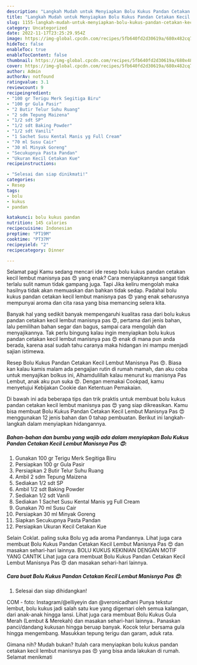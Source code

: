 ```yaml
---
description: "Langkah Mudah untuk Menyiapkan Bolu Kukus Pandan Cetakan Kecil Lembut Manisnya Pas 😍{ yang Bisa Manjain Lidah,  Menu Buat lebaran"
title: "Langkah Mudah untuk Menyiapkan Bolu Kukus Pandan Cetakan Kecil Lembut Manisnya Pas 😍{ yang Bisa Manjain Lidah,  Menu Buat lebaran"
slug: 1155-langkah-mudah-untuk-menyiapkan-bolu-kukus-pandan-cetakan-kecil-lembut-manisnya-pas-yang-bisa-manjain-lidah-menu-buat-lebaran
category: Uncategorized
date: 2022-11-17T23:25:29.954Z
image: https://img-global.cpcdn.com/recipes/5fb640fd2d30619a/680x482cq70/bolu-kukus-pandan-cetakan-kecil-lembut-manisnya-pas-foto-resep-utama.jpg
hideToc: false
enableToc: true
enableTocContent: false
thumbnail: https://img-global.cpcdn.com/recipes/5fb640fd2d30619a/680x482cq70/bolu-kukus-pandan-cetakan-kecil-lembut-manisnya-pas-foto-resep-utama.jpg
cover: https://img-global.cpcdn.com/recipes/5fb640fd2d30619a/680x482cq70/bolu-kukus-pandan-cetakan-kecil-lembut-manisnya-pas-foto-resep-utama.jpg
author: Admin
authorAv: notfound
ratingvalue: 3.1
reviewcount: 9
recipeingredient:
- "100 gr Terigu Merk Segitiga Biru"
- "100 gr Gula Pasir"
- "2 Butir Telur Suhu Ruang"
- "2 sdm Tepung Maizena"
- "1/2 sdt SP"
- "1/2 sdt Baking Powder"
- "1/2 sdt Vanili"
- "1 Sachet Susu Kental Manis yg Full Cream"
- "70 ml Susu Cair"
- "30 ml Minyak Goreng"
- "Secukupnya Pasta Pandan"
- "Ukuran Kecil Cetakan Kue"
recipeinstructions:

- "Selesai dan siap dinikmati!"
categories:
- Resep
tags:
- bolu
- kukus
- pandan

katakunci: bolu kukus pandan 
nutrition: 145 calories
recipecuisine: Indonesian
preptime: "PT19M"
cooktime: "PT37M"
recipeyield: "2"
recipecategory: Dinner

---
```



Selamat pagi Kamu sedang mencari ide resep bolu kukus pandan cetakan kecil lembut manisnya pas 😍 yang enak? Cara menyiapkannya sangat tidak terlalu sulit namun tidak gampang juga. Tapi Jika keliru mengolah maka hasilnya tidak akan memuaskan dan bahkan tidak sedap. Padahal bolu kukus pandan cetakan kecil lembut manisnya pas 😍 yang enak seharusnya mempunyai aroma dan cita rasa yang bisa memancing selera kita.


Banyak hal yang sedikit banyak mempengaruhi kualitas rasa dari bolu kukus pandan cetakan kecil lembut manisnya pas 😍, pertama dari jenis bahan, lalu pemilihan bahan segar dan bagus, sampai cara mengolah dan menyajikannya. Tak perlu bingung kalau ingin menyiapkan bolu kukus pandan cetakan kecil lembut manisnya pas 😍 enak di mana pun anda berada, karena asal sudah tahu caranya maka hidangan ini mampu menjadi sajian istimewa.

Resep Bolu Kukus Pandan Cetakan Kecil Lembut Manisnya Pas 😍. Biasa kan kalau kamis malam ada pengajian rutin di rumah mamah, dan aku coba untuk menyajikan bolkus ini, Alhamdulillah kalau menurut ku manisnya Pas Lembut, anak aku pun suka 😍. Dengan memakai Cookpad, kamu menyetujui Kebijakan Cookie dan Ketentuan Pemakaian.


Di bawah ini ada beberapa tips dan trik praktis untuk membuat bolu kukus pandan cetakan kecil lembut manisnya pas 😍 yang siap dikreasikan. Kamu bisa membuat Bolu Kukus Pandan Cetakan Kecil Lembut Manisnya Pas 😍 menggunakan 12 jenis bahan dan 0 tahap pembuatan. Berikut ini langkah-langkah dalam menyiapkan hidangannya.

<!--inarticleads1-->

##### Bahan-bahan dan bumbu yang wajib ada dalam menyiapkan Bolu Kukus Pandan Cetakan Kecil Lembut Manisnya Pas 😍:

1. Gunakan 100 gr Terigu Merk Segitiga Biru
1. Persiapkan 100 gr Gula Pasir
1. Persiapkan 2 Butir Telur Suhu Ruang
1. Ambil 2 sdm Tepung Maizena
1. Sediakan 1/2 sdt SP
1. Ambil 1/2 sdt Baking Powder
1. Sediakan 1/2 sdt Vanili
1. Sediakan 1 Sachet Susu Kental Manis yg Full Cream
1. Gunakan 70 ml Susu Cair
1. Persiapkan 30 ml Minyak Goreng
1. Siapkan Secukupnya Pasta Pandan
1. Persiapkan Ukuran Kecil Cetakan Kue


Selain Coklat. paling suka Bolu yg ada aroma Pandannya. Lihat juga cara membuat Bolu Kukus Pandan Cetakan Kecil Lembut Manisnya Pas 😍 dan masakan sehari-hari lainnya. BOLU KUKUS KEKINIAN DENGAN MOTIF YANG CANTIK Lihat juga cara membuat Bolu Kukus Pandan Cetakan Kecil Lembut Manisnya Pas 😍 dan masakan sehari-hari lainnya. 

<!--inarticleads2-->

##### Cara buat Bolu Kukus Pandan Cetakan Kecil Lembut Manisnya Pas 😍:


1. Selesai dan siap dihidangkan!

COM - foto: Instagram/@elliyeyin dan @veronicadhani Punya tekstur lembut, bolu kukus jadi salah satu kue yang digemari oleh semua kalangan, dari anak-anak hingga lansi. Lihat juga cara membuat Bolu Kukus Gula Merah (Lembut &amp; Merekah) dan masakan sehari-hari lainnya.. Panaskan panci/dandang kukusan hingga beruap banyak. Kocok telur bersama gula hingga mengembang. Masukkan tepung terigu dan garam, aduk rata. 

Gimana nih? Mudah bukan? Itulah cara menyiapkan bolu kukus pandan cetakan kecil lembut manisnya pas 😍 yang bisa anda lakukan di rumah. Selamat menikmati
